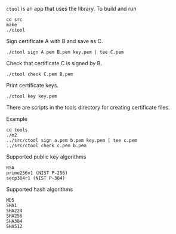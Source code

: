`ctool` is an app that uses the library.
To build and run

```
cd src
make
./ctool
```

Sign certificate A with B and save as C.

```
./ctool sign A.pem B.pem key.pem | tee C.pem
```

Check that certificate C is signed by B.

```
./ctool check C.pem B.pem
```

Print certificate keys.

```
./ctool key key.pem
```

There are scripts in the tools directory for creating certificate files.

Example

```
cd tools
./m2
../src/ctool sign a.pem b.pem key.pem | tee c.pem
../src/ctool check c.pem b.pem
```

Supported public key algorithms

```
RSA
prime256v1 (NIST P-256)
secp384r1 (NIST P-384)
```

Supported hash algorithms

```
MD5
SHA1
SHA224
SHA256
SHA384
SHA512
```
